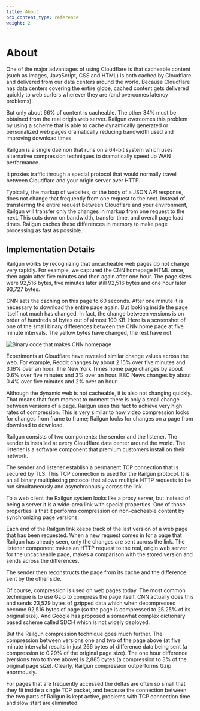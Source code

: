 ```yaml
---
title: About
pcx_content_type: reference
weight: 2
---
```


# About

One of the major advantages of using Cloudflare is that cacheable content (such as images, JavaScript, CSS and HTML) is both cached by Cloudflare and delivered from our data centers around the world. Because Cloudflare has data centers covering the entire globe, cached content gets delivered quickly to web surfers wherever they are (and overcomes latency problems).

But only about 66% of content is cacheable. The other 34% must be obtained from the real origin web server. Railgun overcomes this problem by using a scheme that is able to cache dynamically generated or personalized web pages dramatically reducing bandwidth used and improving download times.

Railgun is a single daemon that runs on a 64-bit system which uses alternative compression techniques to dramatically speed up WAN performance.

It proxies traffic through a special protocol that would normally travel between Cloudflare and your origin server over HTTP.

Typically, the markup of websites, or the body of a JSON API response, does not change that frequently from one request to the next. Instead of transferring the entire request between Cloudflare and your environment, Railgun will transfer only the changes in markup from one request to the next. This cuts down on bandwidth, transfer time, and overall page load times. Railgun caches these differences in memory to make page processing as fast as possible.

## Implementation Details

Railgun works by recognizing that uncacheable web pages do not change very rapidly. For example, we captured the CNN homepage HTML once, then again after five minutes and then again after one hour. The page sizes were 92,516 bytes, five minutes later still 92,516 bytes and one hour later 93,727 bytes.

CNN sets the caching on this page to 60 seconds. After one minute it is necessary to download the entire page again. But looking inside the page itself not much has changed. In fact, the change between versions is on order of hundreds of bytes out of almost 100 KB. Here is a screenshot of one of the small binary differences between the CNN home page at five minute intervals. The yellow bytes have changed, the rest have not:

![Binary code that makes CNN homepage](/railgun/static/cnn.webp)

Experiments at Cloudflare have revealed similar change values across the web. For example, Reddit changes by about 2.15% over five minutes and 3.16% over an hour. The New York Times home page changes by about 0.6% over five minutes and 3% over an hour. BBC News changes by about 0.4% over five minutes and 2% over an hour.

Although the dynamic web is not cacheable, it is also not changing quickly. That means that from moment to moment there is only a small change between versions of a page. Railgun uses this fact to achieve very high rates of compression. This is very similar to how video compression looks for changes from frame to frame; Railgun looks for changes on a page from download to download.

Railgun consists of two components: the sender and the listener. The sender is installed at every Cloudflare data center around the world. The listener is a software component that premium customers install on their network.

The sender and listener establish a permanent TCP connection that is secured by TLS. This TCP connection is used for the Railgun protocol. It is an all binary multiplexing protocol that allows multiple HTTP requests to be run simultaneously and asynchronously across the link.

To a web client the Railgun system looks like a proxy server, but instead of being a server it is a wide-area link with special properties. One of those properties is that it performs compression on non-cacheable content by synchronizing page versions.

Each end of the Railgun link keeps track of the last version of a web page that has been requested. When a new request comes in for a page that Railgun has already seen, only the changes are sent across the link. The listener component makes an HTTP request to the real, origin web server for the uncacheable page, makes a comparison with the stored version and sends across the differences.

The sender then reconstructs the page from its cache and the difference sent by the other side.

Of course, compression is used on web pages today. The most common technique is to use Gzip to compress the page itself. CNN actually does this and sends 23,529 bytes of gzipped data which when decompressed become 92,516 bytes of page (so the page is compressed to 25.25% of its original size). And Google has proposed a somewhat complex dictionary based scheme called SDCH which is not widely deployed.

But the Railgun compression technique goes much further. The compression between versions one and two of the page above (at five minute intervals) results in just 266 bytes of difference data being sent (a compression to 0.29% of the original page size). The one hour difference (versions two to three above) is 2,885 bytes (a compression to 3% of the original page size). Clearly, Railgun compression outperforms Gzip enormously.

For pages that are frequently accessed the deltas are often so small that they fit inside a single TCP packet, and because the connection between the two parts of Railgun is kept active, problems with TCP connection time and slow start are eliminated.